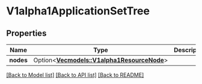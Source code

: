 # V1alpha1ApplicationSetTree

## Properties

Name | Type | Description | Notes
------------ | ------------- | ------------- | -------------
**nodes** | Option<[**Vec<models::V1alpha1ResourceNode>**](v1alpha1ResourceNode.md)> |  | [optional]

[[Back to Model list]](../README.md#documentation-for-models) [[Back to API list]](../README.md#documentation-for-api-endpoints) [[Back to README]](../README.md)



